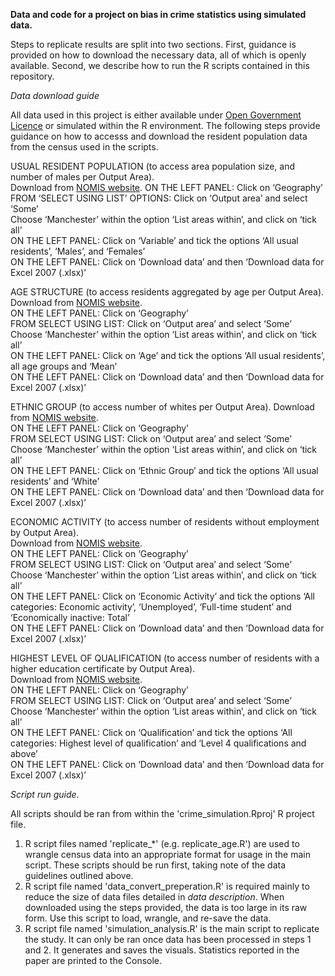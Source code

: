 **Data and code for a project on bias in crime statistics using simulated data.**

Steps to replicate results are split into two sections. First, guidance is provided on how to download the necessary data, all of which is openly available. Second, we describe how to run the R scripts contained in this repository.


_Data download guide_

All data used in this project is either available under [Open Government Licence](http://www.nationalarchives.gov.uk/doc/open-government-licence/version/3/) or simulated within the R environment. The following steps provide guidance on how to accesss and download the resident population data from the census used in the scripts.
  
USUAL RESIDENT POPULATION (to access area population size, and number of males per Output Area).  
Download from [NOMIS website](https://www.nomisweb.co.uk/query/construct/summary.asp?mode=construct&version=0&dataset=144). 
ON THE LEFT PANEL: Click on ‘Geography’  
FROM ‘SELECT USING LIST’ OPTIONS: Click on ‘Output area’ and select ‘Some’  
Choose ‘Manchester’ within the option ‘List areas within’, and click on ‘tick all’  
ON THE LEFT PANEL: Click on ‘Variable’ and tick the options ‘All usual residents’, ‘Males’, and ‘Females’  
ON THE LEFT PANEL: Click on ‘Download data’ and then ‘Download data for Excel 2007 (.xlsx)’  
  
AGE STRUCTURE (to access residents aggregated by age per Output Area).  
Download from [NOMIS website](https://www.nomisweb.co.uk/query/construct/summary.asp?mode=construct&version=0&dataset=145).  
ON THE LEFT PANEL: Click on ‘Geography’  
FROM SELECT USING LIST: Click on ‘Output area’ and select ‘Some’  
Choose ‘Manchester’ within the option ‘List areas within’, and click on ‘tick all’  
ON THE LEFT PANEL: Click on ‘Age’ and tick the options ‘All usual residents’, all age groups and ‘Mean’  
ON THE LEFT PANEL: Click on ‘Download data’ and then ‘Download data for Excel 2007 (.xlsx)’  
  
ETHNIC GROUP (to access number of whites per Output Area).
Download from [NOMIS website](https://www.nomisweb.co.uk/query/construct/summary.asp?mode=construct&version=0&dataset=608).  
ON THE LEFT PANEL: Click on ‘Geography’  
FROM SELECT USING LIST: Click on ‘Output area’ and select ‘Some’  
Choose ‘Manchester’ within the option ‘List areas within’, and click on ‘tick all’  
ON THE LEFT PANEL: Click on ‘Ethnic Group’ and tick the options ‘All usual residents’ and ‘White’  
ON THE LEFT PANEL: Click on ‘Download data’ and then ‘Download data for Excel 2007 (.xlsx)’  
  
ECONOMIC ACTIVITY (to access number of residents without employment by Output Area).  
Download from [NOMIS website](https://www.nomisweb.co.uk/query/construct/summary.asp?mode=construct&version=0&dataset=556).    
ON THE LEFT PANEL: Click on ‘Geography’  
FROM SELECT USING LIST: Click on ‘Output area’ and select ‘Some’  
Choose ‘Manchester’ within the option ‘List areas within’, and click on ‘tick all’  
ON THE LEFT PANEL: Click on ‘Economic Activity’ and tick the options ‘All categories: Economic activity’, ‘Unemployed’, ‘Full-time student’ and ‘Economically inactive: Total’  
ON THE LEFT PANEL: Click on ‘Download data’ and then ‘Download data for Excel 2007 (.xlsx)’  
  
HIGHEST LEVEL OF QUALIFICATION (to access number of residents with a higher education certificate by Output Area).  
Download from [NOMIS website](https://www.nomisweb.co.uk/query/construct/summary.asp?mode=construct&version=0&dataset=554).  
ON THE LEFT PANEL: Click on ‘Geography’  
FROM SELECT USING LIST: Click on ‘Output area’ and select ‘Some’  
Choose ‘Manchester’ within the option ‘List areas within’, and click on ‘tick all’  
ON THE LEFT PANEL: Click on ‘Qualification’ and tick the options ‘All categories: Highest level of qualification’ and ‘Level 4 qualifications and above’  
ON THE LEFT PANEL: Click on ‘Download data’ and then ‘Download data for Excel 2007 (.xlsx)’  


_Script run guide_.

All scripts should be ran from within the 'crime_simulation.Rproj' R project file.

1. R script files named 'replicate_*' (e.g. replicate_age.R') are used to wrangle
   census data into an appropriate format for usage in the main script. These scripts
   should be run first, taking note of the data guidelines outlined above.
2. R script file named 'data_convert_preperation.R' is required mainly to reduce the size
   of data files detailed in _data description_. When downloaded using the steps provided,
   the data is too large in its raw form. Use this script to load, wrangle, and re-save the data.
3. R script file named 'simulation_analysis.R' is the main script to replicate the study. It can only
   be ran once data has been processed in steps 1 and 2. It generates and saves the visuals. Statistics
   reported in the paper are printed to the Console.
